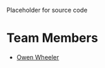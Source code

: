 Placeholder for source code
# Team Members
* [Owen Wheeler](https://github.com/Wheeleow/CIS350-HW2-Wheeler)
